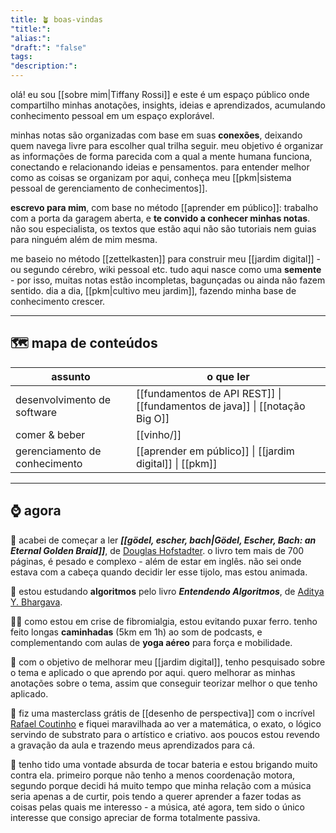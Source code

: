 ```yaml
---
title: 🪴 boas-vindas
"title:": 
"alias:": 
"draft:": "false"
tags: 
"description:":
---
```

olá! eu sou [[sobre mim|Tiffany Rossi]] e este é um espaço público onde compartilho minhas anotações, insights, ideias e aprendizados, acumulando conhecimento pessoal em um espaço explorável.

minhas notas são organizadas com base em suas **conexões**, deixando quem navega livre para escolher qual trilha seguir. meu objetivo é organizar as informações de forma parecida com a qual a mente humana funciona, conectando e relacionando ideias e pensamentos. para entender melhor como as coisas se organizam por aqui, conheça meu [[pkm|sistema pessoal de gerenciamento de conhecimentos]].

**escrevo para mim**, com base no método [[aprender em público]]: trabalho com a porta da garagem aberta, e **te convido a conhecer minhas notas**. não sou especialista, os textos que estão aqui não são tutoriais nem guias para ninguém além de mim mesma.

me baseio no método [[zettelkasten]] para construir meu [[jardim digital]] - ou segundo cérebro, wiki pessoal etc. tudo aqui nasce como uma **semente** - por isso, muitas notas estão incompletas, bagunçadas ou ainda não fazem sentido. dia a dia, [[pkm|cultivo meu jardim]], fazendo minha base de conhecimento crescer.

----
## 🗺️ mapa de conteúdos

| assunto                       | o que ler                                                                   |
| ----------------------------- | --------------------------------------------------------------------------- |
| desenvolvimento de software   | [[fundamentos de API REST]] \| [[fundamentos de java]] \| [[notação Big O]] |
| comer & beber                 | [[vinho/]]                                                                  |
| gerenciamento de conhecimento | [[aprender em público]] \| [[jardim digital]] \| [[pkm]]                    |

----
## ⌚ agora
📖 acabei de começar a ler _**[[gödel, escher, bach|Gödel, Escher, Bach: an Eternal Golden Braid]]**_, de [Douglas Hofstadter](https://en.wikipedia.org/wiki/Douglas_Hofstadter). o livro tem mais de 700 páginas, é pesado e complexo - além de estar em inglês. não sei onde estava com a cabeça quando decidir ler esse tijolo, mas estou animada.

📖 estou estudando **algoritmos** pelo livro _**Entendendo Algoritmos**_, de [Aditya Y. Bhargava](https://www.amazon.com.br/s/ref=dp_byline_sr_book_1?ie=UTF8&field-author=Aditya+Y.+Bhargava&text=Aditya+Y.+Bhargava&sort=relevancerank&search-alias=stripbooks).

🏋️‍♀️ como estou em crise de fibromialgia, estou evitando puxar ferro. tenho feito longas **caminhadas** (5km em 1h) ao som de podcasts, e complementando com aulas de **yoga aéreo** para força e mobilidade.

🌱 com o objetivo de melhorar meu [[jardim digital]], tenho pesquisado sobre o tema e aplicado o que aprendo por aqui. quero melhorar as minhas anotações sobre o tema, assim que conseguir teorizar melhor o que tenho aplicado.

🎨 fiz uma masterclass grátis de [[desenho de perspectiva]] com o incrível [Rafael Coutinho](https://pt.wikipedia.org/wiki/Rafael_Coutinho)  e fiquei maravilhada ao ver a matemática, o exato, o lógico servindo de substrato para o artístico e criativo. aos poucos estou revendo a gravação da aula e trazendo meus aprendizados para cá.

🥁 tenho tido uma vontade absurda de tocar bateria e estou brigando muito contra ela. primeiro porque não tenho a menos coordenação motora, segundo porque decidi há muito tempo que minha relação com a música seria apenas a de curtir, pois tendo a querer aprender a fazer todas as coisas pelas quais me interesso - a música, até agora, tem sido o único interesse que consigo apreciar de forma totalmente passiva.